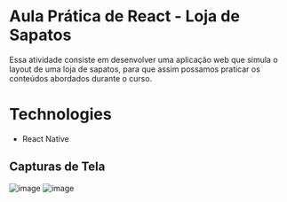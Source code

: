 # Aula Prática de React - Loja de Sapatos

Essa atividade consiste em desenvolver uma aplicação web que simula o layout de uma loja de sapatos, para que assim possamos praticar os conteúdos abordados durante o curso.

# Technologies

- React Native

## Capturas de Tela

![image](https://user-images.githubusercontent.com/94014697/176255552-298c969d-451f-4aa1-ae71-7609ad958595.png)
![image](https://user-images.githubusercontent.com/94014697/176255620-5aa207fe-43b2-45b0-919a-4e875ab54cdc.png)


